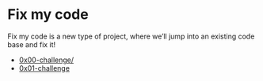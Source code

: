 # Fix my code

Fix my code is a new type of project, where we’ll jump into an existing code base and fix it!

- [0x00-challenge/](./0x00-challenge/)
- [0x01-challenge](./0x01-challenge)
